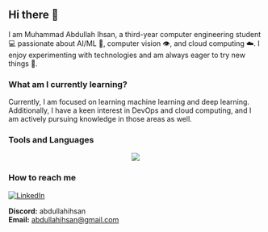## Hi there 👋

I am Muhammad Abdullah Ihsan, a third-year computer engineering student 💻 passionate about AI/ML 🧠, computer vision 👁️, and cloud computing ☁️. I enjoy experimenting with technologies and am always eager to try new things 🧪. 
<!--
**abdullah-ihsan/abdullah-ihsan** is a ✨ _special_ ✨ repository because its `README.md` (this file) appears on your GitHub profile.

Here are some ideas to get you started:
-->

<!--
### Interests
- **AI/ML:** Learning about LLMs ...
- **Linux:** I have been using Linux for a very long time and I can live with the terminal (in most cases I prefer the command line).
- **Cloud Computing:** Amazon Web Services (EC2, ECS) and Azure. Also learning Kubernetes at the moment
- **Game Development:** Made a few games in Unity (with C#) and Blender
- **Backend Development:** FastAPI and Flask for AI applications.
-->

### What am I currently learning?
Currently, I am focused on learning machine learning and deep learning. Additionally, I have a keen interest in DevOps and cloud computing, and I am actively pursuing knowledge in those areas as well.

### Tools and Languages

<p align="center">
  <a href="https://skillicons.dev">
    <img src="https://skillicons.dev/icons?i=c,cpp,linux,java,python,blender,unity,cs,git,github,go,flutter" />
  </a>
</p>

<!-- 
### What am I working at right now
"Write here"

misc:
- 👯 I’m looking to collaborate on ...
- 🤔 I’m looking for help with ...
- 💬 Ask me about ...
-->

### How to reach me
[![LinkedIn](https://skillicons.dev/icons?i=linkedin)](https://www.linkedin.com/in/m-abdullah-ihsan/)
<br>

**Discord:** abdullahihsan
<br>
**Email:** abdullahihsan@gmail.com


<!-- 
- 😄 Hobbies: ...
- ⚡ Fun fact: ...
-->

